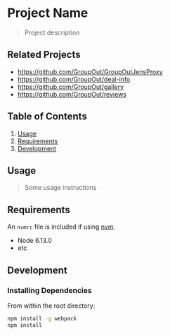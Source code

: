 # Project Name

> Project description

## Related Projects

- https://github.com/GroupOut/GroupOutJensProxy
- https://github.com/GroupOut/deal-info
- https://github.com/GroupOut/gallery
- https://github.com/GroupOut/reviews

## Table of Contents

1.  [Usage](#Usage)
1.  [Requirements](#requirements)
1.  [Development](#development)

## Usage

> Some usage instructions

## Requirements

An `nvmrc` file is included if using [nvm](https://github.com/creationix/nvm).

- Node 6.13.0
- etc

## Development

### Installing Dependencies

From within the root directory:

```sh
npm install -g webpack
npm install
```
